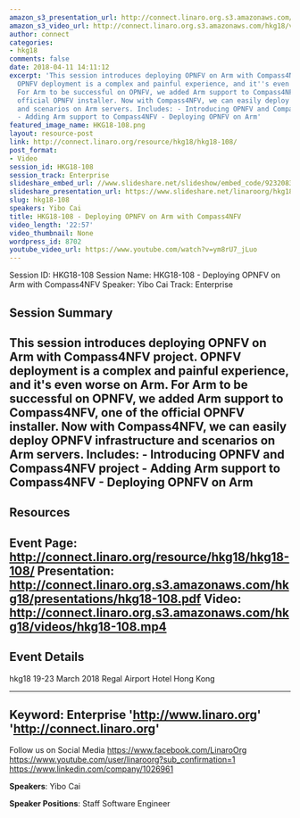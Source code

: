 ```yaml
---
amazon_s3_presentation_url: http://connect.linaro.org.s3.amazonaws.com/hkg18/presentations/hkg18-108.pdf
amazon_s3_video_url: http://connect.linaro.org.s3.amazonaws.com/hkg18/videos/hkg18-108.mp4
author: connect
categories:
- hkg18
comments: false
date: 2018-04-11 14:11:12
excerpt: 'This session introduces deploying OPNFV on Arm with Compass4NFV project.
  OPNFV deployment is a complex and painful experience, and it''s even worse on Arm.
  For Arm to be successful on OPNFV, we added Arm support to Compass4NFV, one of the
  official OPNFV installer. Now with Compass4NFV, we can easily deploy OPNFV infrastructure
  and scenarios on Arm servers. Includes: - Introducing OPNFV and Compass4NFV project
  - Adding Arm support to Compass4NFV - Deploying OPNFV on Arm'
featured_image_name: HKG18-108.png
layout: resource-post
link: http://connect.linaro.org/resource/hkg18/hkg18-108/
post_format:
- Video
session_id: HKG18-108
session_track: Enterprise
slideshare_embed_url: //www.slideshare.net/slideshow/embed_code/92320835
slideshare_presentation_url: https://www.slideshare.net/linaroorg/hkg18108-deploying-opnfv-on-arm-with-compass4nfv
slug: hkg18-108
speakers: Yibo Cai
title: HKG18-108 - Deploying OPNFV on Arm with Compass4NFV
video_length: '22:57'
video_thumbnail: None
wordpress_id: 8702
youtube_video_url: https://www.youtube.com/watch?v=ym8rU7_jLuo
---
```


Session ID: HKG18-108
Session Name: HKG18-108 - Deploying OPNFV on Arm with Compass4NFV
Speaker: Yibo Cai
Track: Enterprise


## Session Summary
This session introduces deploying OPNFV on Arm with Compass4NFV project. OPNFV deployment is a complex and painful experience, and it's even worse on Arm. For Arm to be successful on OPNFV, we added Arm support to Compass4NFV, one of the official OPNFV installer. Now with Compass4NFV, we can easily deploy OPNFV infrastructure and scenarios on Arm servers. Includes: - Introducing OPNFV and Compass4NFV project - Adding Arm support to Compass4NFV - Deploying OPNFV on Arm
---------------------------------------------------
## Resources
Event Page: http://connect.linaro.org/resource/hkg18/hkg18-108/
Presentation: http://connect.linaro.org.s3.amazonaws.com/hkg18/presentations/hkg18-108.pdf
Video: http://connect.linaro.org.s3.amazonaws.com/hkg18/videos/hkg18-108.mp4
 ---------------------------------------------------
## Event Details
hkg18
19-23 March 2018 
Regal Airport Hotel Hong Kong

---------------------------------------------------
Keyword: Enterprise
'http://www.linaro.org'
'http://connect.linaro.org'
---------------------------------------------------
Follow us on Social Media
https://www.facebook.com/LinaroOrg
https://www.youtube.com/user/linaroorg?sub_confirmation=1
https://www.linkedin.com/company/1026961

**Speakers**: Yibo Cai

**Speaker Positions**: Staff Software Engineer